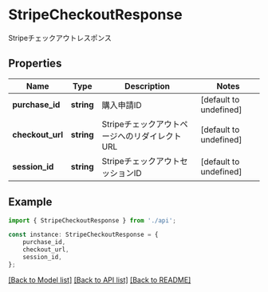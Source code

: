 # StripeCheckoutResponse

Stripeチェックアウトレスポンス

## Properties

Name | Type | Description | Notes
------------ | ------------- | ------------- | -------------
**purchase_id** | **string** | 購入申請ID | [default to undefined]
**checkout_url** | **string** | StripeチェックアウトページへのリダイレクトURL | [default to undefined]
**session_id** | **string** | StripeチェックアウトセッションID | [default to undefined]

## Example

```typescript
import { StripeCheckoutResponse } from './api';

const instance: StripeCheckoutResponse = {
    purchase_id,
    checkout_url,
    session_id,
};
```

[[Back to Model list]](../README.md#documentation-for-models) [[Back to API list]](../README.md#documentation-for-api-endpoints) [[Back to README]](../README.md)
